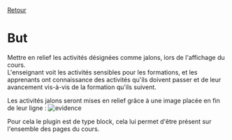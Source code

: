 [Retour](index.md)

# But #

Mettre en relief les activités désignées comme jalons, lors de l'affichage du cours.  
L'enseignant voit les activités sensibles pour les formations, et les apprenants ont connaissance des activités qu'ils doivent passer et de leur avancement vis-à-vis de la formation qu'ils suivent.  

Les activités jalons seront mises en relief grâce à une image placée en fin de leur ligne :
![evidence](https://user-images.githubusercontent.com/26385729/67096214-ebddc680-f1b7-11e9-860e-ffdae9a43099.png)

Pour cela le plugin est de type block, cela lui permet d'être présent sur l'ensemble des pages du cours.

